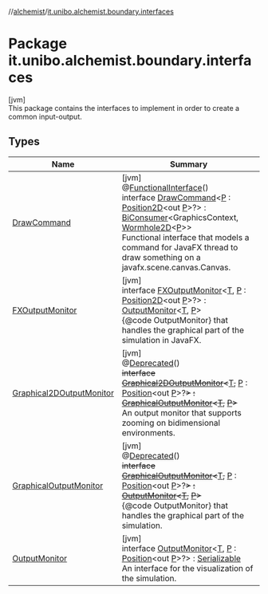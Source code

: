 //[alchemist](../../index.md)/[it.unibo.alchemist.boundary.interfaces](index.md)

# Package it.unibo.alchemist.boundary.interfaces

[jvm]\
This package contains the interfaces to implement in order to create a common input-output.

## Types

| Name | Summary |
|---|---|
| [DrawCommand](-draw-command/index.md) | [jvm]<br>@[FunctionalInterface](https://docs.oracle.com/javase/8/docs/api/java/lang/FunctionalInterface.html)()<br>interface [DrawCommand](-draw-command/index.md)<[P](-draw-command/index.md) : [Position2D](../it.unibo.alchemist.model.interfaces/-position2-d/index.md)<out [P](../it.unibo.alchemist.boundary.monitor.generic/-numeric-label-monitor/index.md)>?> : [BiConsumer](https://docs.oracle.com/javase/8/docs/api/java/util/function/BiConsumer.html)<GraphicsContext, [Wormhole2D](../it.unibo.alchemist.boundary.wormhole.interfaces/-wormhole2-d/index.md)<[P](../it.unibo.alchemist.boundary.monitor.generic/-numeric-label-monitor/index.md)>> <br>Functional interface that models a command for JavaFX thread to draw something on a javafx.scene.canvas.Canvas. |
| [FXOutputMonitor](-f-x-output-monitor/index.md) | [jvm]<br>interface [FXOutputMonitor](-f-x-output-monitor/index.md)<[T](-f-x-output-monitor/index.md), [P](-f-x-output-monitor/index.md) : [Position2D](../it.unibo.alchemist.model.interfaces/-position2-d/index.md)<out [P](../it.unibo.alchemist.boundary.monitor.generic/-numeric-label-monitor/index.md)>?> : [OutputMonitor](-output-monitor/index.md)<[T](../it.unibo.alchemist.boundary.monitor.generic/-numeric-label-monitor/index.md), [P](../it.unibo.alchemist.boundary.monitor.generic/-numeric-label-monitor/index.md)> <br>{@code OutputMonitor} that handles the graphical part of the simulation in JavaFX. |
| [Graphical2DOutputMonitor](-graphical2-d-output-monitor/index.md) | [jvm]<br>@[Deprecated](https://docs.oracle.com/javase/8/docs/api/java/lang/Deprecated.html)()<br>~~interface~~ [~~Graphical2DOutputMonitor~~](-graphical2-d-output-monitor/index.md)~~<~~[T](-graphical2-d-output-monitor/index.md)~~,~~ [P](-graphical2-d-output-monitor/index.md) : [Position](../it.unibo.alchemist.model.interfaces/-position/index.md)<out [P](../it.unibo.alchemist.boundary.wormhole.implementation/-wormhole-swing/index.md)>?~~>~~ ~~:~~ [~~GraphicalOutputMonitor~~](-graphical-output-monitor/index.md)~~<~~[~~T~~](-graphical2-d-output-monitor/index.md)~~,~~ [~~P~~](../it.unibo.alchemist.boundary.wormhole.implementation/-wormhole-swing/index.md)~~>~~ <br>An output monitor that supports zooming on bidimensional environments. |
| [GraphicalOutputMonitor](-graphical-output-monitor/index.md) | [jvm]<br>@[Deprecated](https://docs.oracle.com/javase/8/docs/api/java/lang/Deprecated.html)()<br>~~interface~~ [~~GraphicalOutputMonitor~~](-graphical-output-monitor/index.md)~~<~~[T](-graphical-output-monitor/index.md)~~,~~ [P](-graphical-output-monitor/index.md) : [Position](../it.unibo.alchemist.model.interfaces/-position/index.md)<out [P](../it.unibo.alchemist.boundary.wormhole.implementation/-wormhole-swing/index.md)>?~~>~~ ~~:~~ [~~OutputMonitor~~](-output-monitor/index.md)~~<~~[~~T~~](-graphical2-d-output-monitor/index.md)~~,~~ [~~P~~](../it.unibo.alchemist.boundary.wormhole.implementation/-wormhole-swing/index.md)~~>~~ <br>{@code OutputMonitor} that handles the graphical part of the simulation. |
| [OutputMonitor](-output-monitor/index.md) | [jvm]<br>interface [OutputMonitor](-output-monitor/index.md)<[T](-output-monitor/index.md), [P](-output-monitor/index.md) : [Position](../it.unibo.alchemist.model.interfaces/-position/index.md)<out [P](../it.unibo.alchemist.model.interfaces/-incarnation/index.md)>?> : [Serializable](https://docs.oracle.com/javase/8/docs/api/java/io/Serializable.html)<br>An interface for the visualization of the simulation. |

